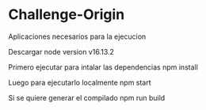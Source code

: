 # Challenge-Origin
Aplicaciones necesarios para la ejecucion

Descargar node version v16.13.2

Primero ejecutar para intalar las dependencias npm install

Luego para ejecutarlo localmente npm start

Si se quiere generar el compilado npm run build
